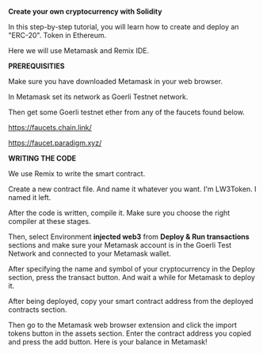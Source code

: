**Create your own cryptocurrency with Solidity**

In this step-by-step tutorial, you will learn how to create and deploy an "ERC-20".
Token in Ethereum.

Here we will use Metamask and Remix IDE.



****PREREQUISITIES****

Make sure you have downloaded Metamask in your web browser.

In Metamask set its network as Goerli Testnet network.

Then get some Goerli testnet ether from any of the faucets found below.

https://faucets.chain.link/

https://faucet.paradigm.xyz/



**WRITING THE CODE**

We use Remix to write the smart contract.

Create a new contract file. And name it whatever you want. I'm LW3Token. I named it left.

After the code is written, compile it. Make sure you choose the right compiler at these stages.

Then, select Environment **injected web3** from **Deploy & Run transactions** sections and make sure your Metamask account is in the Goerli Test Network and connected to your Metamask wallet.

After specifying the name and symbol of your cryptocurrency in the Deploy section, press the transact button. And wait a while for Metamask to deploy it.

After being deployed, copy your smart contract address from the deployed contracts section.

Then go to the Metamask web browser extension and click the import tokens button in the assets section. Enter the contract address you copied and press the add button. Here is your balance in Metamask!
